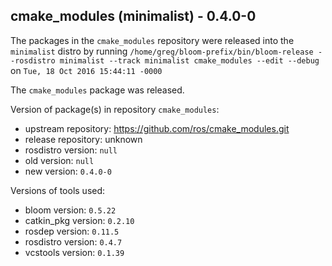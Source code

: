 ## cmake_modules (minimalist) - 0.4.0-0

The packages in the `cmake_modules` repository were released into the `minimalist` distro by running `/home/greg/bloom-prefix/bin/bloom-release --rosdistro minimalist --track minimalist cmake_modules --edit --debug` on `Tue, 18 Oct 2016 15:44:11 -0000`

The `cmake_modules` package was released.

Version of package(s) in repository `cmake_modules`:

- upstream repository: https://github.com/ros/cmake_modules.git
- release repository: unknown
- rosdistro version: `null`
- old version: `null`
- new version: `0.4.0-0`

Versions of tools used:

- bloom version: `0.5.22`
- catkin_pkg version: `0.2.10`
- rosdep version: `0.11.5`
- rosdistro version: `0.4.7`
- vcstools version: `0.1.39`


